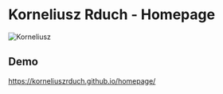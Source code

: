 # Korneliusz Rduch - Homepage
![Korneliusz](https://avatars.githubusercontent.com/u/127408364?v=4)
## Demo
https://korneliuszrduch.github.io/homepage/


